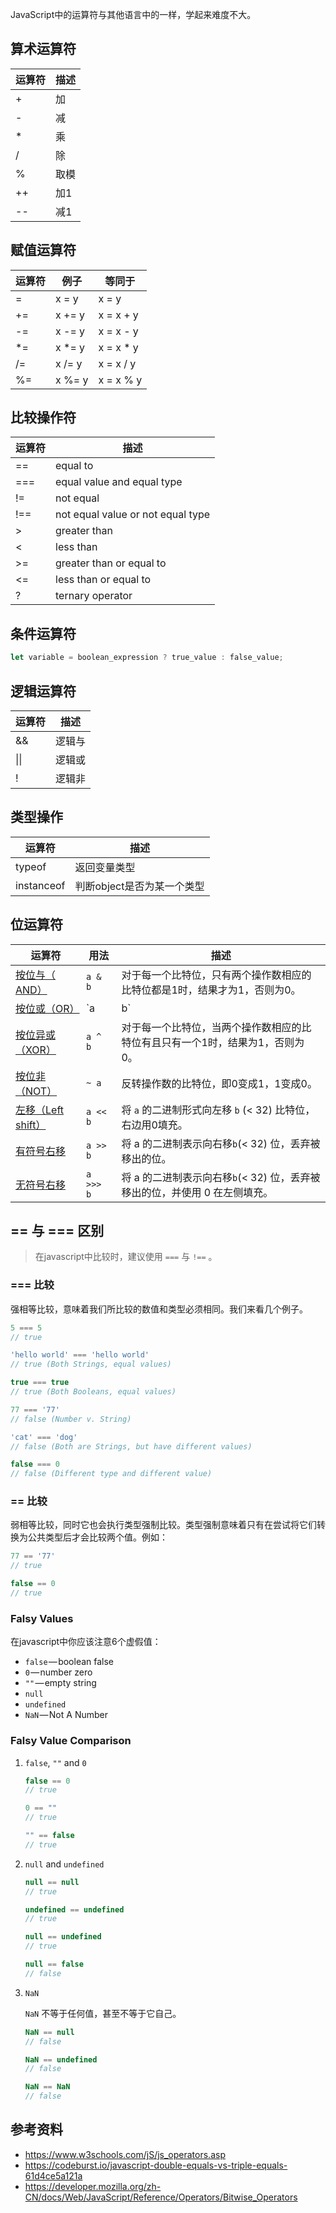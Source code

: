 JavaScript中的运算符与其他语言中的一样，学起来难度不大。

## 算术运算符

| 运算符 | 描述 |
| ------ | ---- |
| +      | 加   |
| -      | 减   |
| *      | 乘   |
| /      | 除   |
| %      | 取模 |
| ++     | 加1  |
| --     | 减1  |



## 赋值运算符

| 运算符 | 例子   | 等同于    |
| ------ | ------ | --------- |
| =      | x = y  | x = y     |
| +=     | x += y | x = x + y |
| -=     | x -= y | x = x - y |
| *=     | x *= y | x = x * y |
| /=     | x /= y | x = x / y |
| %=     | x %= y | x = x % y |



## 比较操作符

| 运算符 | 描述                              |
| ------ | --------------------------------- |
| ==     | equal to                          |
| ===    | equal value and equal type        |
| !=     | not equal                         |
| !==    | not equal value or not equal type |
| >      | greater than                      |
| <      | less than                         |
| >=     | greater than or equal to          |
| <=     | less than or equal to             |
| ?      | ternary operator                  |



## 条件运算符

```javascript
let variable = boolean_expression ? true_value : false_value;
```



## 逻辑运算符

| 运算符 | 描述   |
| ------ | ------ |
| &&     | 逻辑与 |
| \|\|   | 逻辑或 |
| !      | 逻辑非 |



## 类型操作

| 运算符     | 描述                       |
| ---------- | -------------------------- |
| typeof     | 返回变量类型               |
| instanceof | 判断object是否为某一个类型 |



## 位运算符

| 运算符                                                       | 用法      | 描述                                                         |
| ------------------------------------------------------------ | --------- | ------------------------------------------------------------ |
| [按位与（ AND）](https://developer.mozilla.org/zh-CN/docs/Web/JavaScript/Reference/Operators/Bitwise_Operators#Bitwise_AND) | `a & b`   | 对于每一个比特位，只有两个操作数相应的比特位都是1时，结果才为1，否则为0。 |
| [按位或（OR）](https://developer.mozilla.org/zh-CN/docs/Web/JavaScript/Reference/Operators/Bitwise_Operators#Bitwise_OR) | `a | b`   | 对于每一个比特位，当两个操作数相应的比特位至少有一个1时，结果为1，否则为0。 |
| [按位异或（XOR）](https://developer.mozilla.org/zh-CN/docs/Web/JavaScript/Reference/Operators/Bitwise_Operators#Bitwise_XOR) | `a ^ b`   | 对于每一个比特位，当两个操作数相应的比特位有且只有一个1时，结果为1，否则为0。 |
| [按位非（NOT）](https://developer.mozilla.org/zh-CN/docs/Web/JavaScript/Reference/Operators/Bitwise_Operators#Bitwise_NOT) | `~ a`     | 反转操作数的比特位，即0变成1，1变成0。                       |
| [左移（L](https://developer.mozilla.org/zh-CN/docs/Web/JavaScript/Reference/Operators/Bitwise_Operators#Left_shift)[eft shift）](https://developer.mozilla.org/zh-CN/docs/Web/JavaScript/Reference/Operators/Bitwise_Operators#Left_shift) | `a << b`  | 将 `a` 的二进制形式向左移 `b` (< 32) 比特位，右边用0填充。   |
| [有符号右移](https://developer.mozilla.org/zh-CN/docs/Web/JavaScript/Reference/Operators/Bitwise_Operators#Right_shift) | `a >> b`  | 将 a 的二进制表示向右移` b `(< 32) 位，丢弃被移出的位。      |
| [无符号右移](https://developer.mozilla.org/zh-CN/docs/Web/JavaScript/Reference/Operators/Bitwise_Operators#Unsigned_right_shift) | `a >>> b` | 将 a 的二进制表示向右移` b `(< 32) 位，丢弃被移出的位，并使用 0 在左侧填充。 |



## == 与 === 区别

> 在javascript中比较时，建议使用 `===` 与 `!==` 。

### === 比较

强相等比较，意味着我们所比较的数值和类型必须相同。我们来看几个例子。

```javascript
5 === 5
// true

'hello world' === 'hello world'
// true (Both Strings, equal values)

true === true
// true (Both Booleans, equal values)

77 === '77'
// false (Number v. String)

'cat' === 'dog'
// false (Both are Strings, but have different values)

false === 0
// false (Different type and different value)
```



### == 比较

弱相等比较，同时它也会执行类型强制比较。类型强制意味着只有在尝试将它们转换为公共类型后才会比较两个值。例如：

```javascript
77 == '77'
// true

false == 0
// true
```



### Falsy Values

在javascript中你应该注意6个虚假值：

- `false` — boolean false
- `0` — number zero
- `""` — empty string
- `null`
- `undefined`
- `NaN` — Not A Number



### Falsy Value Comparison

1. `false`, `""` and `0`

   ```javascript
   false == 0
   // true
   
   0 == ""
   // true
   
   "" == false
   // true
   ```

   

2. `null` and `undefined`

   ```javascript
   null == null
   // true
   
   undefined == undefined
   // true
   
   null == undefined
   // true
   
   null == false
   // false
   ```

   

3. `NaN`

   `NaN` 不等于任何值，甚至不等于它自己。

   ```javascript
   NaN == null
   // false
   
   NaN == undefined
   // false
   
   NaN == NaN
   // false
   ```

   

## 参考资料

- https://www.w3schools.com/jS/js_operators.asp
- https://codeburst.io/javascript-double-equals-vs-triple-equals-61d4ce5a121a
- https://developer.mozilla.org/zh-CN/docs/Web/JavaScript/Reference/Operators/Bitwise_Operators